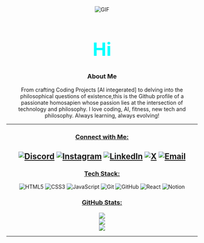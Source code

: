 <div align="center">
  <img src="https://media.giphy.com/media/v1.Y2lkPTc5MGI3NjExNW1rZ2t0cnlnYWEzaW1na3U0cDY2bnNlZHhxYjFqdnJvZHJraTZyYSZlcD12MV9naWZzX3NlYXJjaCZjdD1n/AFdcYElkoNAUE/giphy.gif" alt="GIF">
  
  <h1 style="color: #00FFFF; font-size: 3rem; font-weight: bold;">Hi</h1>

### About Me
From crafting Coding Projects [AI integerated] to delving into the philosophical questions of existence,this is the Github profile of a passionate homosapien whose passion lies at the intersection of technology and philosophy.  I love coding, AI, fitness, new tech and  philosophy. Always learning, always evolving!

</div>

 ---

<div align="center">

### <u>Connect with Me:</u>

[![Discord](https://img.shields.io/badge/Discord-%237289DA.svg?logo=discord&logoColor=white)](https://discord.gg/ypQKJyh7) 
[![Instagram](https://img.shields.io/badge/Instagram-%23E4405F.svg?logo=Instagram&logoColor=white)](https://instagram.com/nishan.100) 
[![LinkedIn](https://img.shields.io/badge/LinkedIn-%230077B5.svg?logo=linkedin&logoColor=white)](https://www.linkedin.com/in/nishan-579782284/) 
[![X](https://img.shields.io/badge/X-black.svg?logo=X&logoColor=white)](https://x.com/nishan_tw) 
[![Email](https://img.shields.io/badge/Email-D14836?logo=gmail&logoColor=white)](mailto:nishannarban001@gmail.com) 
---
  
### <u>Tech Stack:</u>
![HTML5](https://img.shields.io/badge/html5-%23E34F26.svg?style=flat&logo=html5&logoColor=white) 
![CSS3](https://img.shields.io/badge/css3-%231572B6.svg?style=flat&logo=css3&logoColor=white) 
![JavaScript](https://img.shields.io/badge/javascript-%23323330.svg?style=flat&logo=javascript&logoColor=%23F7DF1E) 
![Git](https://img.shields.io/badge/git-%23F05033.svg?style=flat&logo=git&logoColor=white) 
![GitHub](https://img.shields.io/badge/github-%23121011.svg?style=flat&logo=github&logoColor=white) 
![React](https://img.shields.io/badge/react-%2320232a.svg?style=flat&logo=react&logoColor=%2361DAFB) 
![Notion](https://img.shields.io/badge/Notion-%23000000.svg?style=flat&logo=notion&logoColor=white) 

### <u>GitHub Stats:</u>
![](https://github-readme-stats.vercel.app/api?username=Nishan-Narvan&theme=blue-green&hide_border=false&include_all_commits=false&count_private=false)<br/>
![](https://nirzak-streak-stats.vercel.app/?user=Nishan-Narvan&theme=blue-green&hide_border=false)<br/>
![](https://github-readme-stats.vercel.app/api/top-langs/?username=Nishan-Narvan&theme=blue-green&hide_border=false&include_all_commits=false&count_private=false&layout=compact)


---

</div>
